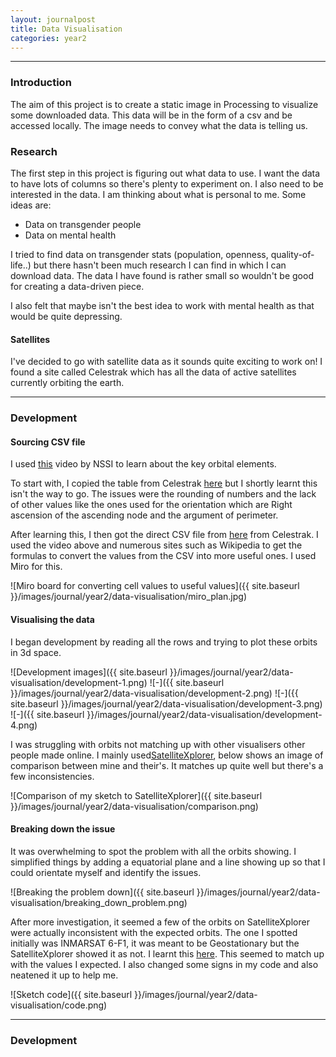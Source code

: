 ```yaml
---
layout: journalpost
title: Data Visualisation
categories: year2
---
```


---

### Introduction

The aim of this project is to create a static image in Processing to visualize some downloaded data. This data will be in the form of a csv and be accessed locally. The image needs to convey what the data is telling us.

### Research

The first step in this project is figuring out what data to use. I want the data to have lots of columns so there's plenty to experiment on. I also need to be interested in the data. I am thinking about what is personal to me. Some ideas are:

* Data on transgender people
* Data on mental health

I tried to find data on transgender stats (population, openness, quality-of-life..) but there hasn't been much research I can find in which I can download data. The data I have found is rather small so wouldn't be good for creating a data-driven piece.

I also felt that maybe isn't the best idea to work with mental health as that would be quite depressing.

#### Satellites

I've decided to go with satellite data as it sounds quite exciting to work on! I found a site called Celestrak which has all the data of active satellites currently orbiting the earth. 

---

### Development

#### Sourcing CSV file

I used [this](https://www.youtube.com/watch?v=2gAYqtmNJx8) video by NSSI to learn about the key orbital elements.

To start with, I copied the table from Celestrak [here](https://celestrak.org/NORAD/elements/table.php?GROUP=active&FORMAT=tle) but I shortly learnt this isn't the way to go. The issues were the rounding of numbers and the lack of other values like the ones used for the orientation which are Right ascension of the ascending node and the argument of perimeter.

After learning this, I then got the direct CSV file from [here](https://celestrak.org/NORAD/elements/gp.php?GROUP=active&FORMAT=csv) from Celestrak. I used the video above and numerous sites such as Wikipedia to get the formulas to convert the values from the CSV into more useful ones. I used Miro for this.

![Miro board for converting cell values to useful values]({{ site.baseurl }}/images/journal/year2/data-visualisation/miro_plan.jpg)

#### Visualising the data

I began development by reading all the rows and trying to plot these orbits in 3d space.

![Development images]({{ site.baseurl }}/images/journal/year2/data-visualisation/development-1.png)
![-]({{ site.baseurl }}/images/journal/year2/data-visualisation/development-2.png)
![-]({{ site.baseurl }}/images/journal/year2/data-visualisation/development-3.png)
![-]({{ site.baseurl }}/images/journal/year2/data-visualisation/development-4.png)

I was struggling with orbits not matching up with other visualisers other people made online. I mainly used[SatelliteXplorer](https://geoxc-apps.bd.esri.com/space/satellite-explorer/), below shows an image of comparison between mine and their's. It matches up quite well but there's a few inconsistencies.

![Comparison of my sketch to SatelliteXplorer]({{ site.baseurl }}/images/journal/year2/data-visualisation/comparison.png)

#### Breaking down the issue

It was overwhelming to spot the problem with all the orbits showing. I simplified things by adding a equatorial plane and a line showing up so that I could orientate myself and identify the issues.

![Breaking the problem down]({{ site.baseurl }}/images/journal/year2/data-visualisation/breaking_down_problem.png)

After more investigation, it seemed a few of the orbits on SatelliteXplorer were actually inconsistent with the expected orbits. The one I spotted initially was INMARSAT 6-F1, it was meant to be Geostationary but the SatelliteXplorer showed it as not. I learnt this [here](https://www.n2yo.com/satellite/?s=50319). This seemed to match up with the values I expected. I also changed some signs in my code and also neatened it up to help me.

![Sketch code]({{ site.baseurl }}/images/journal/year2/data-visualisation/code.png)




---

### Development














